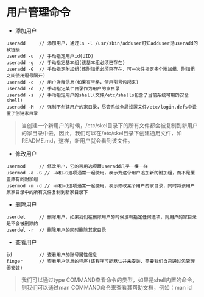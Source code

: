 # 用户管理命令
* 添加用户
<pre><code>useradd     // 添加用户，通过ls -l /usr/sbin/adduser可知adduser是useradd的软链接
useradd -u  // 手动指定用户id(UID)
useradd -g  // 手动指定基本组(该基本组必须已存在)
useradd -G  // 手动指定附加组(该附加组必须已存在，可一次性指定多个附加组，附加组之间使用逗号隔开)
useradd -c  // 用户注释信息(如果有空格，使用引号包起来)
useradd -d  // 手动指定某个目录作为用户的家目录
useradd -s  // 手动指定用户的shell(文件/etc/shells包含了当前系统可用的安全shell)
useradd -M  // 强制不创建用户的家目录，尽管系统全局设置文件/etc/login.defs中设置了创建家目录
</code></pre>

> 当创建一个新用户的时候，/etc/skel目录下的所有文件都会被复制到新用户的家目录中去，因此，我们可以在/etc/skel目录下创建通用文件，如README.md，这样，新用户就会看到该文件。

* 修改用户
<pre><code>usermod     // 修改用户，它的可用选项跟useradd几乎一模一样
usermod -a -G // -a和-G选项通常一起使用，表示为这个用户追加新的附加组，而不是覆盖原有的附加组
usermod -m -d // -m和-d选项通常一起使用，表示修改某个用户的家目录，同时将该用户原家目录中的所有文件复制到新家目录下
</code></pre>

* 删除用户
<pre><code>userdel     // 删除用户，如果我们在删除用户的时候没有指定任何选项，则用户的家目录是不会被删除的
userdel -r  // 删除用户的同时删除其家目录
</code></pre>

* 查看用户
<pre><code>id          // 查看用户的账号属性信息
finger      // 查看用户信息的程序(该程序可能默认并未安装，需要我们自己通过包管理器安装)
</code></pre>

> 我们可以通过type COMMAND查看命令的类型，如果是shell内置的命令，则我们可以通过man COMMAND命令来查看其帮助文档，例如：man id

